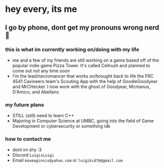 # hey every, its me
## I go by phone, dont get my pronouns wrong nerd 🐴
### this is what im currently working on/doing with my life
- me and a few of my friends are still working on a game based off of the popular indie game Pizza Tower. It's called Cellrush and planned to come out not any time soon
- I'm the lead/necromancer that works on/brought back to life the FRC 4541 Cavineers team's Scouting App with the help of GoodieGoodyear and MrCHecker. I now work with the ghost of Goodyear, Mcmanus, D'Amico, and Abellano

### my future plans
- STILL (still) need to learn C++
- Majoring in Computer Science at UMBC, going into the field of Game Development or cybersecurity or something idk

### how to contact me
- dont im shy :3
- Discord `LuigisLuigi`
- Email `maxmaginnis@yahoo.com` or `luigikid76@gmail.com`
